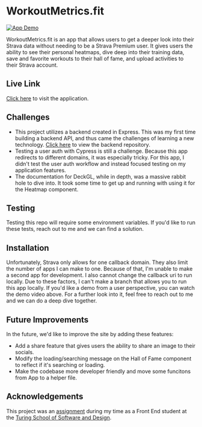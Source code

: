 # WorkoutMetrics.fit

[![App Demo](https://img.youtube.com/vi/saz7a-xCGQs/maxresdefault.jpg)](https://youtu.be/saz7a-xCGQs?t=1)

WorkoutMetrics.fit is an app that allows users to get a deeper look into their Strava data without needing to be a Strava Premium user. It gives users the ability to see their personal heatmaps, dive deep into their training data, save and favorite workouts to their hall of fame, and upload activities to their Strava account.

## Live Link

[Click here](https://workout-metrics.vercel.app/) to visit the application.

## Challenges

- This project utilizes a backend created in Express. This was my first time building a backend API, and thus came the challenges of learning a new technology. [Click here](https://github.com/camjohnson-code/workout-metrics-api) to view the backend repository.
- Testing a user auth with Cypress is still a challenge. Because this app redirects to different domains, it was especially tricky. For this app, I didn't test the user auth workflow and instead focused testing on my application features. 
- The documentation for DeckGL, while in depth, was a massive rabbit hole to dive into. It took some time to get up and running with using it for the Heatmap component.

## Testing

Testing this repo will require some environment variables. If you'd like to run these tests, reach out to me and we can find a solution. 

## Installation

Unfortunately, Strava only allows for one callback domain. They also limit the number of apps I can make to one. Because of that, I'm unable to make a second app for development. I also cannot change the callback uri to run locally. Due to these factors, I can't make a branch that allows you to run this app locally. If you'd like a demo from a user perspective, you can watch the demo video above. For a further look into it, feel free to reach out to me and we can do a deep dive together.

## Future Improvements

In the future, we'd like to improve the site by adding these features:

- Add a share feature that gives users the ability to share an image to their socials.
- Modify the loading/searching message on the Hall of Fame component to reflect if it's searching or loading.
- Make the codebase more developer friendly and move some funcitons from App to a helper file.

## Acknowledgements

This project was an [assignment](https://frontend.turing.edu/projects/module-3/showcase.html) during my time as a Front End student at the [Turing School of Software and Design](https://turing.edu/).

